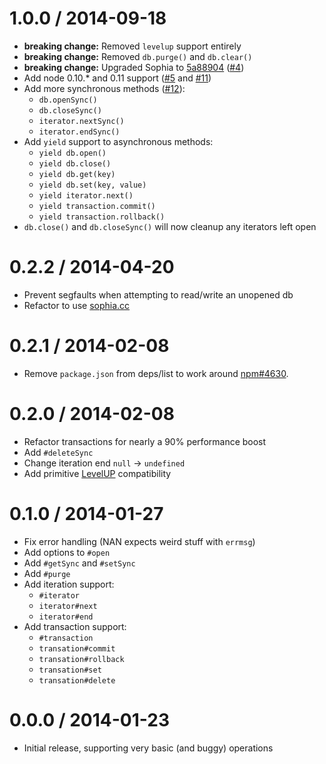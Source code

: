 
1.0.0 / 2014-09-18
==================

  * **breaking change:** Removed `levelup` support entirely
  * **breaking change:** Removed `db.purge()` and `db.clear()`
  * **breaking change:** Upgraded Sophia to [5a88904](https://github.com/pmwkaa/sophia/commit/5a88904e282d7f89422a005204ea7cc5f1785486) ([#4](https://github.com/stephenmathieson/node-sophist/issues/4))
  * Add node 0.10.* and 0.11 support ([#5](https://github.com/stephenmathieson/node-sophist/issues/5) and [#11](https://github.com/stephenmathieson/node-sophist/issues/11))
  * Add more synchronous methods ([#12](https://github.com/stephenmathieson/node-sophist/issues/12)):
    - `db.openSync()`
    - `db.closeSync()`
    - `iterator.nextSync()`
    - `iterator.endSync()`
  * Add `yield` support to asynchronous methods:
    - `yield db.open()`
    - `yield db.close()`
    - `yield db.get(key)`
    - `yield db.set(key, value)`
    - `yield iterator.next()`
    - `yield transaction.commit()`
    - `yield transaction.rollback()`
  * `db.close()` and `db.closeSync()` will now cleanup any iterators left open

0.2.2 / 2014-04-20
==================

  * Prevent segfaults when attempting to read/write an unopened db
  * Refactor to use [sophia.cc](https://github.com/stephenmathieson/sophia.cc)

0.2.1 / 2014-02-08
==================

  * Remove `package.json` from deps/list to work around [npm#4630](https://github.com/npm/npm/issues/4630).

0.2.0 / 2014-02-08
==================

  * Refactor transactions for nearly a 90% performance boost
  * Add `#deleteSync`
  * Change iteration end `null` -> `undefined`
  * Add primitive [LevelUP](https://github.com/rvagg/node-levelup) compatibility

0.1.0 / 2014-01-27
==================

  * Fix error handling (NAN expects weird stuff with `errmsg`)
  * Add options to `#open`
  * Add `#getSync` and `#setSync`
  * Add `#purge`
  * Add iteration support:
      - `#iterator`
      - `iterator#next`
      - `iterator#end`
  * Add transaction support:
      - `#transaction`
      - `transation#commit`
      - `transation#rollback`
      - `transation#set`
      - `transation#delete`

0.0.0 / 2014-01-23
==================

  * Initial release, supporting very basic (and buggy) operations